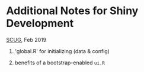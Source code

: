 Additional Notes for Shiny Development
======================

[SCUG](https://github.com/OuhscBbmc/StatisticalComputing), Feb 2019

1. 'global.R' for initializing (data & config)

1. benefits of a bootstrap-enabled `ui.R`
